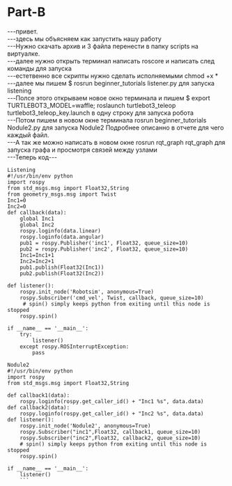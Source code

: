 # Part-B
---привет.  
---здесь мы объясняем как  запустить нашу работу  
---Нужно скачать архив и 3 файла перенести в папку scripts  на виртуалке.  
---далее нужно открыть терминал написать roscore и написать след команды для запуска   
---естетвенно все скрипты нужно сделать исполняемыми chmod +x *  
---далее мы пишем $ rosrun beginner_tutorials listener.py для запуска listening  
---Полсе этого открываем новое окно терминала и пишем $ export TURTLEBOT3_MODEL=waffle; roslaunch turtlebot3_teleop turtlebot3_teleop_key.launch в одну строку для запуска робота  
---Потом пишем в новом окне терминала  rosrun beginner_tutorials Nodule2.py для запуска Nodule2 Подробнее описанно в отчете для чего каждый файл.  
---А так же можно написать в новом окне rosrun rqt_graph rqt_graph для запуска графа и просмотря связей между узлами  
---Теперь код---
```
Listening  
#!/usr/bin/env python  
import rospy  
from std_msgs.msg import Float32,String  
from geometry_msgs.msg import Twist  
Inc1=0  
Inc2=0  
def callback(data):  
    global Inc1  
    global Inc2  
    rospy.loginfo(data.linear)  
    rospy.loginfo(data.angular)  
    pub1 = rospy.Publisher('inc1', Float32, queue_size=10)  
    pub2 = rospy.Publisher('inc2', Float32, queue_size=10)  
    Inc1=Inc1+1  
    Inc2=Inc2+1  
    pub1.publish(Float32(Inc1))  
    pub2.publish(Float32(Inc2))  
   
def listener():  
    rospy.init_node('Robotsim', anonymous=True)  
    rospy.Subscriber('cmd_vel', Twist, callback, queue_size=10)  
     # spin() simply keeps python from exiting until this node is stopped  
    rospy.spin()  

if __name__ == '__main__':  
    try:  
    	listener()  
    except rospy.ROSInterruptException:  
        pass  
        
Nodule2  
#!/usr/bin/env python  
import rospy  
from std_msgs.msg import Float32,String  

def callback1(data):  
    rospy.loginfo(rospy.get_caller_id() + "Inc1 %s", data.data)  
def callback2(data):  
    rospy.loginfo(rospy.get_caller_id() + "Inc2 %s", data.data)  
def listener():  
    rospy.init_node('Nodule2', anonymous=True)  
    rospy.Subscriber("inc1",Float32, callback1, queue_size=10)  
    rospy.Subscriber("inc2",Float32, callback2, queue_size=10)  
    # spin() simply keeps python from exiting until this node is stopped  
    rospy.spin()  

if __name__ == '__main__':  
    listener() 
    ```
